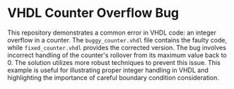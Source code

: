 # VHDL Counter Overflow Bug

This repository demonstrates a common error in VHDL code: an integer overflow in a counter.  The `buggy_counter.vhdl` file contains the faulty code, while `fixed_counter.vhdl` provides the corrected version.  The bug involves incorrect handling of the counter's rollover from its maximum value back to 0.  The solution utilizes more robust techniques to prevent this issue.  This example is useful for illustrating proper integer handling in VHDL and highlighting the importance of careful boundary condition consideration. 